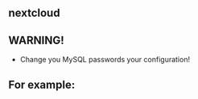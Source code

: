 ## nextcloud
## WARNING!
- Change you MySQL passwords your configuration!

## For example:

```yml

```
